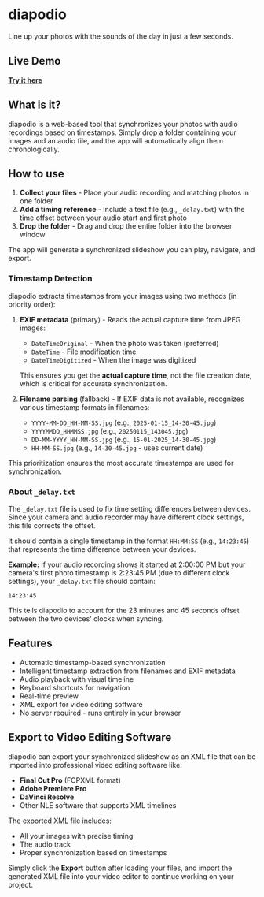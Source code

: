 # diapodio

Line up your photos with the sounds of the day in just a few seconds.

## Live Demo

**[Try it here](https://dcfvg.github.io/diapaudio/)**

## What is it?

diapodio is a web-based tool that synchronizes your photos with audio recordings based on timestamps. Simply drop a folder containing your images and an audio file, and the app will automatically align them chronologically.

## How to use

1. **Collect your files** - Place your audio recording and matching photos in one folder
2. **Add a timing reference** - Include a text file (e.g., `_delay.txt`) with the time offset between your audio start and first photo
3. **Drop the folder** - Drag and drop the entire folder into the browser window

The app will generate a synchronized slideshow you can play, navigate, and export.

### Timestamp Detection

diapodio extracts timestamps from your images using two methods (in priority order):

1. **EXIF metadata** (primary) - Reads the actual capture time from JPEG images:
   - `DateTimeOriginal` - When the photo was taken (preferred)
   - `DateTime` - File modification time
   - `DateTimeDigitized` - When the image was digitized
   
   This ensures you get the **actual capture time**, not the file creation date, which is critical for accurate synchronization.

2. **Filename parsing** (fallback) - If EXIF data is not available, recognizes various timestamp formats in filenames:
   - `YYYY-MM-DD_HH-MM-SS.jpg` (e.g., `2025-01-15_14-30-45.jpg`)
   - `YYYYMMDD_HHMMSS.jpg` (e.g., `20250115_143045.jpg`)
   - `DD-MM-YYYY_HH-MM-SS.jpg` (e.g., `15-01-2025_14-30-45.jpg`)
   - `HH-MM-SS.jpg` (e.g., `14-30-45.jpg` - uses current date)

This prioritization ensures the most accurate timestamps are used for synchronization.

### About `_delay.txt`

The `_delay.txt` file is used to fix time setting differences between devices. Since your camera and audio recorder may have different clock settings, this file corrects the offset.

It should contain a single timestamp in the format `HH:MM:SS` (e.g., `14:23:45`) that represents the time difference between your devices.

**Example:** If your audio recording shows it started at 2:00:00 PM but your camera's first photo timestamp is 2:23:45 PM (due to different clock settings), your `_delay.txt` file should contain:
```
14:23:45
```

This tells diapodio to account for the 23 minutes and 45 seconds offset between the two devices' clocks when syncing.

## Features

- Automatic timestamp-based synchronization
- Intelligent timestamp extraction from filenames and EXIF metadata
- Audio playback with visual timeline
- Keyboard shortcuts for navigation
- Real-time preview
- XML export for video editing software
- No server required - runs entirely in your browser

## Export to Video Editing Software

diapodio can export your synchronized slideshow as an XML file that can be imported into professional video editing software like:

- **Final Cut Pro** (FCPXML format)
- **Adobe Premiere Pro**
- **DaVinci Resolve**
- Other NLE software that supports XML timelines

The exported XML file includes:
- All your images with precise timing
- The audio track
- Proper synchronization based on timestamps

Simply click the **Export** button after loading your files, and import the generated XML file into your video editor to continue working on your project.

